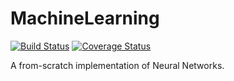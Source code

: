 # MachineLearning

[![Build Status](https://travis-ci.org/MarkTuddenham/MachineLearning.svg?branch=master)](https://travis-ci.org/MarkTuddenham/MachineLearning)
[![Coverage Status](https://coveralls.io/repos/github/MarkTuddenham/MachineLearning/badge.svg?branch=master)](https://coveralls.io/github/MarkTuddenham/MachineLearning?branch=master)

A from-scratch implementation of Neural Networks.
